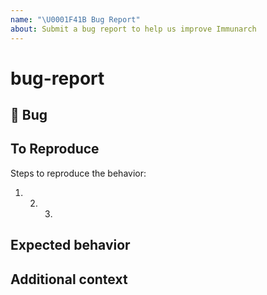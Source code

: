 ```yaml
---
name: "\U0001F41B Bug Report"
about: Submit a bug report to help us improve Immunarch
---
```


# bug-report

## 🐛 Bug

## To Reproduce

Steps to reproduce the behavior:

1. 2. 3.

## Expected behavior

## Additional context


